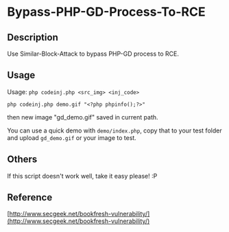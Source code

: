 Bypass-PHP-GD-Process-To-RCE
===


## Description

Use Similar-Block-Attack to bypass PHP-GD process to RCE.


## Usage

Usage: ``php codeinj.php <src_img> <inj_code>``

    php codeinj.php demo.gif "<?php phpinfo();?>"

then new image "gd_demo.gif" saved in current path.

You can use a quick demo with ``demo/index.php``, copy that to your test folder and upload ``gd_demo.gif`` or your image to test.


## Others

If this script doesn't work well, take it easy please! :P


## Reference

[http://www.secgeek.net/bookfresh-vulnerability/](http://www.secgeek.net/bookfresh-vulnerability/)

